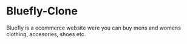 # Bluefly-Clone
Bluefly is a ecommerce website were you can buy mens and womens clothing, accesories, shoes etc.
